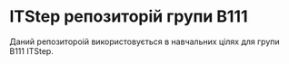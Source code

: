 # ITStep репозиторій групи B111
Даний репозитороій використовується в навчальних цілях для групи B111 ITStep.
